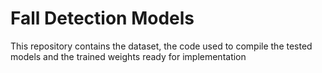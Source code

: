 # Fall Detection Models

This repository contains the dataset, the code used to compile the tested models and the trained weights ready for implementation
